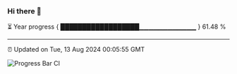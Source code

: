 ### Hi there 👋

⏳ Year progress { ██████████████████▁▁▁▁▁▁▁▁▁▁▁▁ } 61.48 %

---

⏰ Updated on Tue, 13 Aug 2024 00:05:55 GMT

![Progress Bar CI](https://github.com/liununu/liununu/workflows/Progress%20Bar%20CI/badge.svg)
